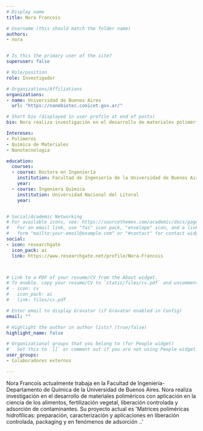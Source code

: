 ```yaml
---
# Display name
title: Nora Francois

# Username (this should match the folder name)
authors:
- nora


# Is this the primary user of the site?
superuser: false

# Role/position
role: Investigador

# Organizations/Affiliations
organizations:
- name: Universidad de Buenos Aires
  url: "https://nanobiotec.conicet.gov.ar/"

# Short bio (displayed in user profile at end of posts)
bio: Nora realiza investigación en el desarrollo de materiales poliméricos

Intereses:
- Polimeros
- Quimica de Materiales
- Nanotecnologia

education:
  courses:
  - course: Doctora en Ingeniería 
    institution: Facultad de Ingeniería de la Universidad de Buenos Aires
    year: 
  - course: Ingeniera Quimica
    institution: Universidad Nacional del Litoral
    year: 


# Social/Academic Networking
# For available icons, see: https://sourcethemes.com/academic/docs/page-builder/#icons
#   For an email link, use "fas" icon pack, "envelope" icon, and a link in the
#   form "mailto:your-email@example.com" or "#contact" for contact widget.
social:
- icon: researchgate
  icon_pack: ai
  link: https://www.researchgate.net/profile/Nora-Francois



# Link to a PDF of your resume/CV from the About widget.
# To enable, copy your resume/CV to `static/files/cv.pdf` and uncomment the lines below.
# - icon: cv
#   icon_pack: ai
#   link: files/cv.pdf

# Enter email to display Gravatar (if Gravatar enabled in Config)
email: ""

# Highlight the author in author lists? (true/false)
highlight_name: false

# Organizational groups that you belong to (for People widget)
#   Set this to `[]` or comment out if you are not using People widget.
user_groups:
- Colaboradores externos

---
```


Nora Francois actualmente trabaja en la Facultad de Ingeniería-Departamento de Química de la Universidad de Buenos Aires. Nora realiza investigación en el desarrollo de materiales poliméricos con aplicación en la ciencia de los alimentos, fertilización vegetal, liberación controlada y adsorción de contaminantes. Su proyecto actual es 'Matrices poliméricas hidrofílicas: preparación, caracterización y aplicaciones en liberación controlada, packaging y en fenómenos de adsorción ..'